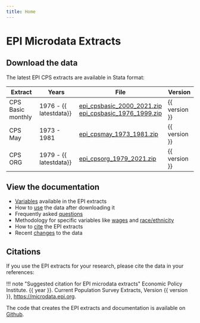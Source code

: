 ```yaml
---
title: Home
---
```


# EPI Microdata Extracts

## Download the data
The latest EPI CPS extracts are available in Stata format:

Extract     | Years   | File | Version
------------|---------|------|---------------------------------
CPS Basic monthly | 1976 - {{ latestdata}} | [epi_cpsbasic_2000_2021.zip](epi_cpsbasic_2000_2021.zip) <br/> [epi_cpsbasic_1976_1999.zip](epi_cpsbasic_1976_1999.zip) | {{ version }}
CPS May           | 1973 - 1981            | [epi_cpsmay_1973_1981.zip](epi_cpsmay_1973_1981.zip) | {{ version }}
CPS ORG           | 1979 - {{ latestdata}} | [epi_cpsorg_1979_2021.zip](epi_cpsorg_1979_2021.zip) | {{ version }}

## View the documentation
* [Variables](variables/) available in the EPI extracts
* How to [use](basicuse.md) the data after downloading it
* Frequently asked [questions](methodology/faq.md)
* Methodology for specific variables like [wages](methodology/wagevariables.md) and [race/ethnicity](methodology/racevariables.md)
* How to [cite](sources.md) the EPI extracts
* Recent [changes](changes/changelog.md) to the data

## Citations
If you use the EPI extracts for your research, please cite the data in your references:

!!! note "Suggested citation for EPI microdata extracts"
    Economic Policy Institute. {{ year }}. Current Population Survey Extracts, Version {{ version }}, https://microdata.epi.org.

The code that creates the EPI extracts and documentation is available on
[Github](https://github.com/Economic/epiextracts).
